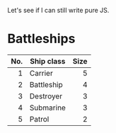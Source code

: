 Let's see if I can still write pure JS.

# Battleships

| No. | Ship class | Size |
| --: | ---------- | ---: |
|  1  | Carrier    |   5  |
|  2  | Battleship |   4  |
|  3  | Destroyer  |   3  |
|  4  | Submarine  |   3  |
|  5  | Patrol     |   2  |